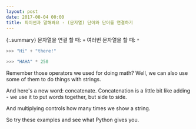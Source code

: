 ```yaml
---
layout: post
date: 2017-08-04 00:00
title: 파이썬과 말해봐요 - (문자열) 단어와 단어를 연결하기
---
```


{:.summary}
문자열을 연결 할 때: `+`
여러번 문자열을 할 때: `*`
  
```python
>>> "Hi" + "there!"
```
```python
>>> "HAHA" * 250
```

Remember those operators we used for doing math? Well, we can also use some of them to do things with strings.

And here's a new word: concatenate. Concatenation is a little bit like adding - we use it to put words together, but side to side.

And multiplying controls how many times we show a string.

So try these examples and see what Python gives you.
